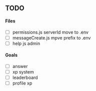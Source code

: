 ## TODO

#### Files

- [ ] permissions.js serverId move to .env
- [ ] messageCreate.js mpve prefix to .env
- [ ] help js admin

#### Goals

- [ ] answer
- [ ] xp system
- [ ] leaderboard
- [ ] profile xp